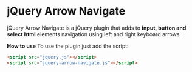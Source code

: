 # jQuery Arrow Navigate

jQuery Arrow Navigate is a jQuery plugin that adds to **input, button and select html** elements navigation using left and right keyboard arrows.  

**How to use**
To use the plugin just add the script:
```html
<script src="jquery.js"></script>
<script src="jquery-arrow-navigate.js"></script>
```